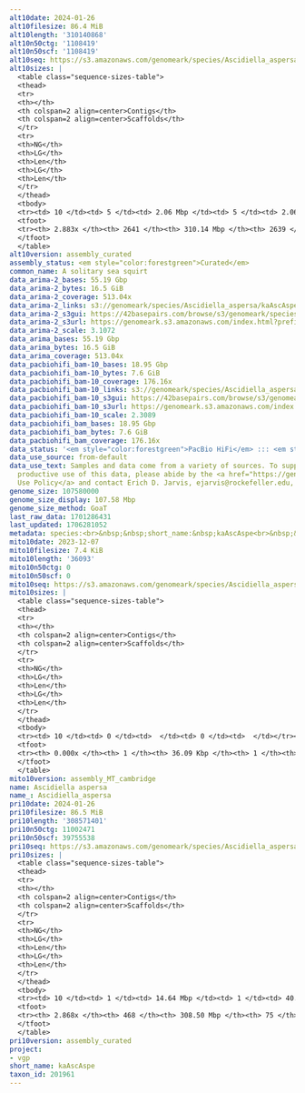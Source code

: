 ```yaml
---
alt10date: 2024-01-26
alt10filesize: 86.4 MiB
alt10length: '310140868'
alt10n50ctg: '1108419'
alt10n50scf: '1108419'
alt10seq: https://s3.amazonaws.com/genomeark/species/Ascidiella_aspersa/kaAscAspe10/assembly_curated/kaAscAspe10.alt.cur.20240126.fasta.gz
alt10sizes: |
  <table class="sequence-sizes-table">
  <thead>
  <tr>
  <th></th>
  <th colspan=2 align=center>Contigs</th>
  <th colspan=2 align=center>Scaffolds</th>
  </tr>
  <tr>
  <th>NG</th>
  <th>LG</th>
  <th>Len</th>
  <th>LG</th>
  <th>Len</th>
  </tr>
  </thead>
  <tbody>
  <tr><td> 10 </td><td> 5 </td><td> 2.06 Mbp </td><td> 5 </td><td> 2.06 Mbp </td></tr><tr><td> 20 </td><td> 10 </td><td> 1.71 Mbp </td><td> 10 </td><td> 1.71 Mbp </td></tr><tr><td> 30 </td><td> 17 </td><td> 1.47 Mbp </td><td> 17 </td><td> 1.47 Mbp </td></tr><tr><td> 40 </td><td> 26 </td><td> 1.24 Mbp </td><td> 26 </td><td> 1.24 Mbp </td></tr><tr style="background-color:#cccccc;"><td> 50 </td><td> 35 </td><td> 1.11 Mbp </td><td> 35 </td><td> 1.11 Mbp </td></tr><tr><td> 60 </td><td> 45 </td><td> 1.02 Mbp </td><td> 45 </td><td> 1.02 Mbp </td></tr><tr><td> 70 </td><td> 56 </td><td> 0.96 Mbp </td><td> 56 </td><td> 0.96 Mbp </td></tr><tr><td> 80 </td><td> 67 </td><td> 0.89 Mbp </td><td> 67 </td><td> 0.89 Mbp </td></tr><tr><td> 90 </td><td> 80 </td><td> 0.82 Mbp </td><td> 80 </td><td> 0.82 Mbp </td></tr><tr><td> 100 </td><td> 93 </td><td> 0.77 Mbp </td><td> 93 </td><td> 0.77 Mbp </td></tr></tbody>
  <tfoot>
  <tr><th> 2.883x </th><th> 2641 </th><th> 310.14 Mbp </th><th> 2639 </th><th> 310.14 Mbp </th></tr>
  </tfoot>
  </table>
alt10version: assembly_curated
assembly_status: <em style="color:forestgreen">Curated</em>
common_name: A solitary sea squirt
data_arima-2_bases: 55.19 Gbp
data_arima-2_bytes: 16.5 GiB
data_arima-2_coverage: 513.04x
data_arima-2_links: s3://genomeark/species/Ascidiella_aspersa/kaAscAspe2/genomic_data/arima/<br>
data_arima-2_s3gui: https://42basepairs.com/browse/s3/genomeark/species/Ascidiella_aspersa/kaAscAspe2/genomic_data/arima/
data_arima-2_s3url: https://genomeark.s3.amazonaws.com/index.html?prefix=species/Ascidiella_aspersa/kaAscAspe2/genomic_data/arima/
data_arima-2_scale: 3.1072
data_arima_bases: 55.19 Gbp
data_arima_bytes: 16.5 GiB
data_arima_coverage: 513.04x
data_pacbiohifi_bam-10_bases: 18.95 Gbp
data_pacbiohifi_bam-10_bytes: 7.6 GiB
data_pacbiohifi_bam-10_coverage: 176.16x
data_pacbiohifi_bam-10_links: s3://genomeark/species/Ascidiella_aspersa/kaAscAspe10/genomic_data/pacbio_hifi/<br>
data_pacbiohifi_bam-10_s3gui: https://42basepairs.com/browse/s3/genomeark/species/Ascidiella_aspersa/kaAscAspe10/genomic_data/pacbio_hifi/
data_pacbiohifi_bam-10_s3url: https://genomeark.s3.amazonaws.com/index.html?prefix=species/Ascidiella_aspersa/kaAscAspe10/genomic_data/pacbio_hifi/
data_pacbiohifi_bam-10_scale: 2.3089
data_pacbiohifi_bam_bases: 18.95 Gbp
data_pacbiohifi_bam_bytes: 7.6 GiB
data_pacbiohifi_bam_coverage: 176.16x
data_status: '<em style="color:forestgreen">PacBio HiFi</em> ::: <em style="color:forestgreen">Arima</em>'
data_use_source: from-default
data_use_text: Samples and data come from a variety of sources. To support fair and
  productive use of this data, please abide by the <a href="https://genome10k.soe.ucsc.edu/data-use-policies/">Data
  Use Policy</a> and contact Erich D. Jarvis, ejarvis@rockefeller.edu, with any questions.
genome_size: 107580000
genome_size_display: 107.58 Mbp
genome_size_method: GoaT
last_raw_data: 1701286431
last_updated: 1706281052
metadata: species:<br>&nbsp;&nbsp;short_name:&nbsp;kaAscAspe<br>&nbsp;&nbsp;name:&nbsp;Ascidiella&nbsp;aspersa<br>&nbsp;&nbsp;taxon_id:&nbsp;201961<br>&nbsp;&nbsp;common_name:&nbsp;A&nbsp;solitary&nbsp;sea&nbsp;squirt<br>&nbsp;&nbsp;order:<br>&nbsp;&nbsp;&nbsp;&nbsp;name:&nbsp;Phlebobranchia<br>&nbsp;&nbsp;family:<br>&nbsp;&nbsp;&nbsp;&nbsp;name:&nbsp;Ascidiidae<br>&nbsp;&nbsp;individuals:<br>&nbsp;&nbsp;&nbsp;&nbsp;-&nbsp;short_name:&nbsp;kaAscAspe10<br>&nbsp;&nbsp;&nbsp;&nbsp;&nbsp;&nbsp;biosample_id:&nbsp;SAMEA110449820<br>&nbsp;&nbsp;&nbsp;&nbsp;&nbsp;&nbsp;sex:<br>&nbsp;&nbsp;&nbsp;&nbsp;-&nbsp;short_name:&nbsp;kaAscAspe2<br>&nbsp;&nbsp;&nbsp;&nbsp;&nbsp;&nbsp;biosample_id:&nbsp;SAMEA7536462<br>&nbsp;&nbsp;&nbsp;&nbsp;&nbsp;&nbsp;sex:<br>&nbsp;&nbsp;genome_size:&nbsp;107580000<br>&nbsp;&nbsp;genome_size_method:&nbsp;GoaT<br>&nbsp;&nbsp;project:&nbsp;[&nbsp;vgp&nbsp;]<br>
mito10date: 2023-12-07
mito10filesize: 7.4 KiB
mito10length: '36093'
mito10n50ctg: 0
mito10n50scf: 0
mito10seq: https://s3.amazonaws.com/genomeark/species/Ascidiella_aspersa/kaAscAspe10/assembly_MT_cambridge/kaAscAspe10.MT.20231207.fasta.gz
mito10sizes: |
  <table class="sequence-sizes-table">
  <thead>
  <tr>
  <th></th>
  <th colspan=2 align=center>Contigs</th>
  <th colspan=2 align=center>Scaffolds</th>
  </tr>
  <tr>
  <th>NG</th>
  <th>LG</th>
  <th>Len</th>
  <th>LG</th>
  <th>Len</th>
  </tr>
  </thead>
  <tbody>
  <tr><td> 10 </td><td> 0 </td><td>  </td><td> 0 </td><td>  </td></tr><tr><td> 20 </td><td> 0 </td><td>  </td><td> 0 </td><td>  </td></tr><tr><td> 30 </td><td> 0 </td><td>  </td><td> 0 </td><td>  </td></tr><tr><td> 40 </td><td> 0 </td><td>  </td><td> 0 </td><td>  </td></tr><tr style="background-color:#cccccc;"><td> 50 </td><td> 0 </td><td style="background-color:#ff8888;">  </td><td> 0 </td><td style="background-color:#ff8888;">  </td></tr><tr><td> 60 </td><td> 0 </td><td>  </td><td> 0 </td><td>  </td></tr><tr><td> 70 </td><td> 0 </td><td>  </td><td> 0 </td><td>  </td></tr><tr><td> 80 </td><td> 0 </td><td>  </td><td> 0 </td><td>  </td></tr><tr><td> 90 </td><td> 0 </td><td>  </td><td> 0 </td><td>  </td></tr><tr><td> 100 </td><td> 0 </td><td>  </td><td> 0 </td><td>  </td></tr></tbody>
  <tfoot>
  <tr><th> 0.000x </th><th> 1 </th><th> 36.09 Kbp </th><th> 1 </th><th> 36.09 Kbp </th></tr>
  </tfoot>
  </table>
mito10version: assembly_MT_cambridge
name: Ascidiella aspersa
name_: Ascidiella_aspersa
pri10date: 2024-01-26
pri10filesize: 86.5 MiB
pri10length: '308571401'
pri10n50ctg: 11002471
pri10n50scf: 39755538
pri10seq: https://s3.amazonaws.com/genomeark/species/Ascidiella_aspersa/kaAscAspe10/assembly_curated/kaAscAspe10.pri.cur.20240126.fasta.gz
pri10sizes: |
  <table class="sequence-sizes-table">
  <thead>
  <tr>
  <th></th>
  <th colspan=2 align=center>Contigs</th>
  <th colspan=2 align=center>Scaffolds</th>
  </tr>
  <tr>
  <th>NG</th>
  <th>LG</th>
  <th>Len</th>
  <th>LG</th>
  <th>Len</th>
  </tr>
  </thead>
  <tbody>
  <tr><td> 10 </td><td> 1 </td><td> 14.64 Mbp </td><td> 1 </td><td> 40.96 Mbp </td></tr><tr><td> 20 </td><td> 2 </td><td> 12.60 Mbp </td><td> 1 </td><td> 40.96 Mbp </td></tr><tr><td> 30 </td><td> 3 </td><td> 12.13 Mbp </td><td> 1 </td><td> 40.96 Mbp </td></tr><tr><td> 40 </td><td> 4 </td><td> 11.29 Mbp </td><td> 2 </td><td> 39.76 Mbp </td></tr><tr style="background-color:#cccccc;"><td> 50 </td><td> 5 </td><td style="background-color:#88ff88;"> 11.00 Mbp </td><td> 2 </td><td style="background-color:#88ff88;"> 39.76 Mbp </td></tr><tr><td> 60 </td><td> 6 </td><td> 9.68 Mbp </td><td> 2 </td><td> 39.76 Mbp </td></tr><tr><td> 70 </td><td> 7 </td><td> 9.55 Mbp </td><td> 2 </td><td> 39.76 Mbp </td></tr><tr><td> 80 </td><td> 8 </td><td> 9.51 Mbp </td><td> 3 </td><td> 39.45 Mbp </td></tr><tr><td> 90 </td><td> 9 </td><td> 9.04 Mbp </td><td> 3 </td><td> 39.45 Mbp </td></tr><tr><td> 100 </td><td> 10 </td><td> 8.49 Mbp </td><td> 3 </td><td> 39.45 Mbp </td></tr></tbody>
  <tfoot>
  <tr><th> 2.868x </th><th> 468 </th><th> 308.50 Mbp </th><th> 75 </th><th> 308.57 Mbp </th></tr>
  </tfoot>
  </table>
pri10version: assembly_curated
project:
- vgp
short_name: kaAscAspe
taxon_id: 201961
---
```

